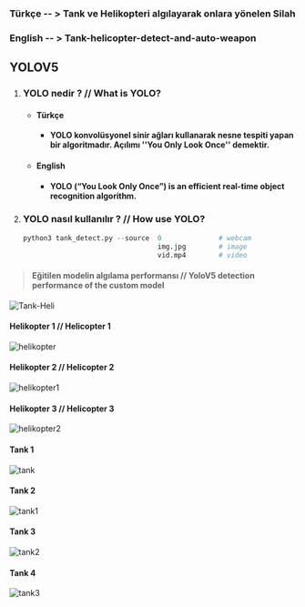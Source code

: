 ### Türkçe -- > Tank ve Helikopteri algılayarak onlara yönelen Silah
### English -- > Tank-helicopter-detect-and-auto-weapon


## **YOLOV5**

1. ### **YOLO nedir ? // What is YOLO?**
   - #### Türkçe
     - **YOLO konvolüsyonel sinir ağları kullanarak nesne tespiti yapan bir algoritmadır. Açılımı ''You Only Look Once'' demektir.**   
   - #### English
     - **YOLO (“You Look Only Once”) is an efficient real-time object recognition algorithm.**   
2. ### **YOLO nasıl kullanılır ? // How use YOLO?**
   ```Python
   python3 tank_detect.py --source  0              # webcam
                                    img.jpg        # image
                                    vid.mp4        # video
   
   
   ```




> #### **Eğitilen modelin algılama performansı // YoloV5 detection performance of the custom model**


![Tank-Heli](https://user-images.githubusercontent.com/84287815/185233314-82e4ed12-323a-4ffb-8ee8-792d16db133f.png)







#### Helikopter 1 // Helicopter 1

![helikopter](https://user-images.githubusercontent.com/84287815/185920263-c77cf206-adca-44c3-9d8b-53b3178e4cf4.jpg)

#### Helikopter 2 // Helicopter 2

![helikopter1](https://user-images.githubusercontent.com/84287815/185920284-c2c39996-4009-4142-8a9e-5f2119d105bc.jpg)

#### Helikopter 3 // Helicopter 3

![helikopter2](https://user-images.githubusercontent.com/84287815/185920302-f4713dd2-b717-427a-a54a-c36382be8c1b.jpg)

#### Tank 1 

![tank](https://user-images.githubusercontent.com/84287815/185920329-f2c5b96c-14b6-4f6a-b16b-6c760faddbeb.jpg)

#### Tank 2

![tank1](https://user-images.githubusercontent.com/84287815/185920347-1e324746-9b45-4a9e-89d6-8e7d7c94e741.jpg)

#### Tank 3

![tank2](https://user-images.githubusercontent.com/84287815/185920386-95390cdb-e8bb-493e-b33b-4cd8e55d7ded.jpg)

#### Tank 4

![tank3](https://user-images.githubusercontent.com/84287815/185920398-ba26d6f9-197e-440d-b871-0a17bc979698.jpg)
